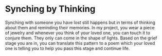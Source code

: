 # Synching by Thinking
Synching with someone you have lost still happens but in terms of thinking about them and reminding their memories. In my project, you wear a piece of jewelry and whenever you think of your loved one, you can touch it to conjure them. They only can come in the shape of lights. Based on the grief stage you are in, you can translate this pattern to a poem which your loved one is telling you to help you pass this stage and continue life.